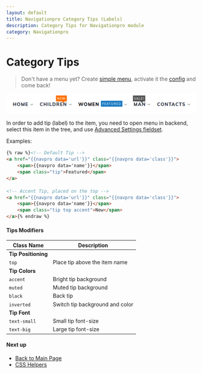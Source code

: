 ```yaml
---
layout: default
title: Navigationpro Category Tips (Labels)
description: Category Tips for Navigationpro module
category: Navigationpro
---
```


# Category Tips

> Don't have a menu yet? Create [simple menu][simple-menu], activate it the
> [config][config] and come back!

![Category Tips](/images/m2/navigationpro/use-cases/category-tips.png)

In order to add tip (label) to the item, you need to open menu in backend,
select this item in the tree, and use
[Advanced Settings fieldset](/m2/extensions/navigationpro/ui/menu-item-name-as-html/).

Examples:

```html
{% raw %}<!-- Default Tip -->
<a href="{{navpro data='url'}}" class="{{navpro data='class'}}">
    <span>{{navpro data='name'}}</span>
    <span class="tip">Featured</span>
</a>

<!-- Accent Tip, placed on the top -->
<a href="{{navpro data='url'}}" class="{{navpro data='class'}}">
    <span>{{navpro data='name'}}</span>
    <span class="tip top accent">New</span>
</a>{% endraw %}
```

#### Tips Modifiers

Class Name      | Description
----------------|--------------------------
**Tip Positioning** |
`top`           | Place tip above the item name
**Tip Colors**  |
`accent`        | Bright tip background
`muted`         | Muted tip background
`black`         | Back tip
`inverted`      | Switch tip background and color
**Tip Font**    |
`text-small`    | Small tip font-size
`text-big`      | Large tip font-size

#### Next up

 -  [Back to Main Page](/m2/extensions/navigationpro/)
 -  [CSS Helpers][css-helpers]

[css-helpers]: /m2/extensions/navigationpro/customization/css-helpers/ "CSS Helpers"
[simple-menu]: /m2/extensions/navigationpro/use-cases/simple-menu/ "Simple Menu"
[config]: /m2/extensions/navigationpro/configuration/ "Configuration"

